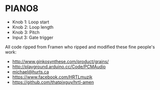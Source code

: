 PIANO8
======

* Knob 1: Loop start
* Knob 2: Loop length
* Knob 3: Pitch
* Input 3: Gate trigger

All code ripped from Framen who ripped and modified these fine people's work:

* http://www.ginkosynthese.com/product/grains/
* http://playground.arduino.cc/Code/PCMAudio
* michael@hurts.ca
* https://www.facebook.com/HRTLmuzik
* https://github.com/thatpixguy/hrtl-amen
